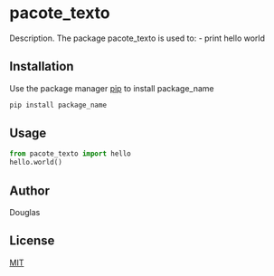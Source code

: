 # pacote_texto

Description. 
The package pacote_texto is used to:
	- print hello world

## Installation

Use the package manager [pip](https://pip.pypa.io/en/stable/) to install package_name

```bash
pip install package_name
```

## Usage

```python
from pacote_texto import hello
hello.world()
```

## Author
Douglas

## License
[MIT](https://choosealicense.com/licenses/mit/)